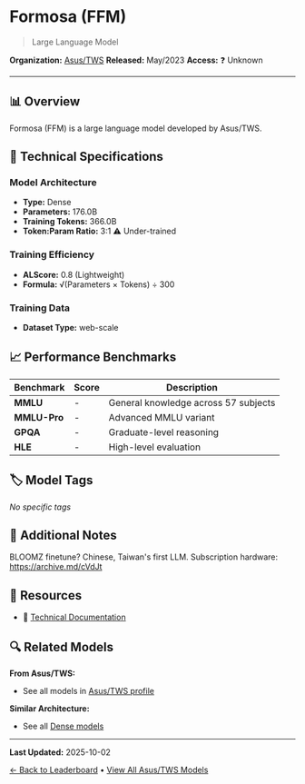 # Formosa (FFM)

> Large Language Model

**Organization:** [Asus/TWS](../../labs/asustws.md)
**Released:** May/2023
**Access:** ❓ Unknown

---

## 📊 Overview

Formosa (FFM) is a large language model developed by Asus/TWS.

## 🔧 Technical Specifications

### Model Architecture
- **Type:** Dense
- **Parameters:** 176.0B
- **Training Tokens:** 366.0B
- **Token:Param Ratio:** 3:1 ⚠️ Under-trained

### Training Efficiency
- **ALScore:** 0.8 (Lightweight)
- **Formula:** √(Parameters × Tokens) ÷ 300

### Training Data
- **Dataset Type:** web-scale

## 📈 Performance Benchmarks

| Benchmark | Score | Description |
|-----------|-------|-------------|
| **MMLU** | - | General knowledge across 57 subjects |
| **MMLU-Pro** | - | Advanced MMLU variant |
| **GPQA** | - | Graduate-level reasoning |
| **HLE** | - | High-level evaluation |

## 🏷️ Model Tags

_No specific tags_

## 📝 Additional Notes

BLOOMZ finetune? Chinese, Taiwan's first LLM. Subscription hardware: https://archive.md/cVdJt

## 🔗 Resources

- 📄 [Technical Documentation](https://www.asus.com/news/xxifirl2s2tzesl0/)

## 🔍 Related Models

**From Asus/TWS:**
- See all models in [Asus/TWS profile](../../labs/asustws.md)

**Similar Architecture:**
- See all [Dense models](../../architectures/dense.md)

---

**Last Updated:** 2025-10-02

[← Back to Leaderboard](../../README.md) • [View All Asus/TWS Models](../../labs/asustws.md)
